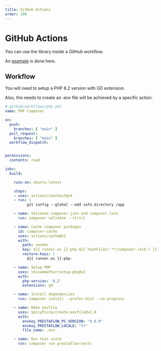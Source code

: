 ```yaml
---
title: GitHub Actions
order: 100
---
```


# GitHub Actions

You can use the library inside a GitHub workflow.

An [example](https://github.com/PrestaEdit/prestaflow-prestashop) is done here.

## Workflow

You will need to setup a PHP 8.2 version with GD extension.

Also, the needs to create an .env file will be achieved by a specific action.

```yml
#.github/workflows/php.yml
name: PHP Composer

on:
  push:
    branches: [ "main" ]
  pull_request:
    branches: [ "main" ]
  workflow_dispatch:


permissions:
  contents: read

jobs:
  build:

    runs-on: ubuntu-latest

    steps:
    - uses: actions/checkout@v4
    - run: |
          git config --global --add safe.directory /app

    - name: Validate composer.json and composer.lock
      run: composer validate --strict

    - name: Cache Composer packages
      id: composer-cache
      uses: actions/cache@v3
      with:
        path: vendor
        key: ${{ runner.os }}-php-${{ hashFiles('**/composer.lock') }}
        restore-keys: |
          ${{ runner.os }}-php-

    - name: Setup PHP
      uses: shivammathur/setup-php@v2
      with:
        php-version: '8.2'
        extensions: gd

    - name: Install dependencies
      run: composer install --prefer-dist --no-progress

    - name: Make envfile
      uses: SpicyPizza/create-envfile@v2.0
      with:
        envkey_PRESTAFLOW_PS_VERSION: "9.0.0"
        envkey_PRESTAFLOW_LOCALE: "fr"
        file_name: .env

    - name: Run test suite
      run: composer run prestaflow:tests
```
